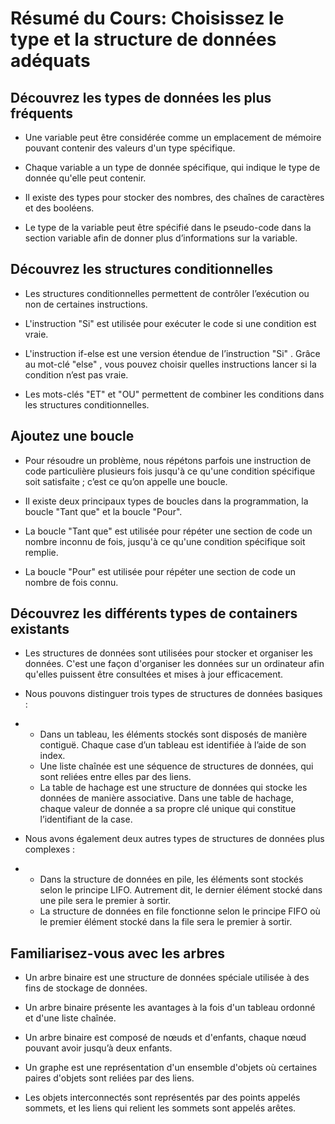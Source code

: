# Résumé du Cours: Choisissez le type et la structure de données adéquats

## Découvrez les types de données les plus fréquents

* Une variable peut être considérée comme un emplacement de mémoire pouvant contenir des valeurs d'un type spécifique.

* Chaque variable a un type de donnée spécifique, qui indique le type de donnée qu'elle peut contenir.

* Il existe des types pour stocker des nombres, des chaînes de caractères et des booléens.

* Le type de la variable peut être spécifié dans le pseudo-code dans la section variable  afin de donner plus d’informations sur la variable.

## Découvrez les structures conditionnelles

* Les structures conditionnelles permettent de contrôler l’exécution ou non de certaines instructions.

* L'instruction "Si" est utilisée pour exécuter le code si une condition est vraie.

* L'instruction if-else  est une version étendue de l’instruction "Si"  . Grâce au mot-clé  "else"  , vous pouvez choisir quelles instructions lancer si la condition n’est pas vraie.

* Les mots-clés "ET" et "OU" permettent de combiner les conditions dans les structures conditionnelles.

## Ajoutez une boucle

* Pour résoudre un problème, nous répétons parfois une instruction de code particulière plusieurs fois jusqu'à ce qu'une condition spécifique soit satisfaite ; c’est ce qu’on appelle une boucle.

* Il existe deux principaux types de boucles dans la programmation, la boucle "Tant que" et la boucle "Pour".

* La boucle "Tant que" est utilisée pour répéter une section de code un nombre inconnu de fois, jusqu'à ce qu'une condition spécifique soit remplie.

* La boucle "Pour" est utilisée pour répéter une section de code un nombre de fois connu.

## Découvrez les différents types de containers existants

* Les structures de données sont utilisées pour stocker et organiser les données. C'est une façon d'organiser les données sur un ordinateur afin qu'elles puissent être consultées et mises à jour efficacement.

* Nous pouvons distinguer trois types de structures de données basiques :

* - Dans un tableau, les éléments stockés sont disposés de manière contiguë. Chaque case d’un tableau est identifiée à l’aide de son index.
  - Une liste chaînée est une séquence de structures de données, qui sont reliées entre elles par des liens.
  - La table de hachage est une structure de données qui stocke les données de manière associative. Dans une table de hachage, chaque valeur de donnée a sa propre clé unique qui constitue l’identifiant de la case.
 
* Nous avons également deux autres types de structures de données plus complexes :

* - Dans la structure de données en pile, les éléments sont stockés selon le principe LIFO. Autrement dit, le dernier élément stocké dans une pile sera le premier à sortir.
  - La structure de données en file fonctionne selon le principe FIFO où le premier élément stocké dans la file sera le premier à sortir.

## Familiarisez-vous avec les arbres

* Un arbre binaire est une structure de données spéciale utilisée à des fins de stockage de données.

* Un arbre binaire présente les avantages à la fois d'un tableau ordonné et d'une liste chaînée.

* Un arbre binaire est composé de nœuds et d'enfants, chaque nœud pouvant avoir jusqu’à deux enfants.

* Un graphe est une représentation d'un ensemble d'objets où certaines paires d'objets sont reliées par des liens.

* Les objets interconnectés sont représentés par des points appelés sommets, et les liens qui relient les sommets sont appelés arêtes.
